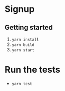 # Signup

## Getting started

1. `yarn install`
2. `yarn build`
3. `yarn start`

# Run the tests

- `yarn test`
